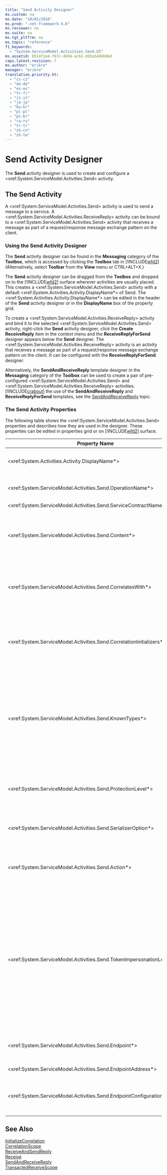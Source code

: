 ```yaml
---
title: "Send Activity Designer"
ms.custom: na
ms.date: "10/02/2016"
ms.prod: ".net-framework-4.6"
ms.reviewer: na
ms.suite: na
ms.tgt_pltfrm: na
ms.topic: "reference"
f1_keywords: 
  - "System.ServiceModel.Activities.Send.UI"
ms.assetid: b514f2e4-767c-4b94-ac61-dd3a54d4b96d
caps.latest.revision: 7
ms.author: "erikre"
manager: "erikre"
translation.priority.ht: 
  - "cs-cz"
  - "de-de"
  - "es-es"
  - "fr-fr"
  - "it-it"
  - "ja-jp"
  - "ko-kr"
  - "pl-pl"
  - "pt-br"
  - "ru-ru"
  - "tr-tr"
  - "zh-cn"
  - "zh-tw"
---
```

# Send Activity Designer
The **Send** activity designer is used to create and configure a \<xref:System.ServiceModel.Activities.Send> activity.  
  
## The Send Activity  
 A \<xref:System.ServiceModel.Activities.Send> activity is used to send a message to a service. A \<xref:System.ServiceModel.Activities.ReceiveReply> activity can be bound to a \<xref:System.ServiceModel.Activities.Send> activity that receives a message as part of a request/response message exchange pattern on the client.  
  
### Using the Send Activity Designer  
 The **Send** activity designer can be found in the **Messaging** category of the **Toolbox**, which is accessed by clicking the **Toolbox** tab in [!INCLUDE[wfd2](../WF_Design/includes/wfd2_md.md)] (Alternatively, select **Toolbar** from the **View** menu or CTRL+ALT+X.)  
  
 The **Send** activity designer can be dragged from the **Toolbox** and dropped on to the [!INCLUDE[wfd2](../WF_Design/includes/wfd2_md.md)] surface wherever activities are usually placed. This creates a \<xref:System.ServiceModel.Activities.Send> activity with a default \<xref:System.Activities.Activity.DisplayName*> of Send. The \<xref:System.Activities.Activity.DisplayName*> can be edited in the header of the **Send** activity designer or in the **DisplayName** box of the property grid.  
  
 To create a \<xref:System.ServiceModel.Activities.ReceiveReply> activity and bind it to the selected \<xref:System.ServiceModel.Activities.Send> activity, right-click the **Send** activity designer, click the **Create ReceiveReply** item in the context menu and the **ReceiveReplyForSend** designer appears below the **Send** designer. The \<xref:System.ServiceModel.Activities.ReceiveReply> activity is an activity that receives a message as part of a request/response message exchange pattern on the client. It can be configured with the **ReceiveReplyForSend** designer.  
  
 Alternatively, the **SendAndReceiveReply** template designer in the **Messaging** category of the **Toolbox** can be used to create a pair of pre-configured \<xref:System.ServiceModel.Activities.Send> and \<xref:System.ServiceModel.Activities.ReceiveReply> activities. [!INCLUDE[crabout](../dv_TeamTestALM/includes/crabout_md.md)] the use of the **SendAndReceiveReply** and **ReceiveReplyForSend** templates, see the [SendAndReceiveReply](../WF_Design/sendandreceivereply-template-designer.md) topic.  
  
### The Send Activity Properties  
 The following table shows the \<xref:System.ServiceModel.Activities.Send> properties and describes how they are used in the designer. These properties can be edited in properties grid or on [!INCLUDE[wfd2](../WF_Design/includes/wfd2_md.md)] surface.  
  
|Property Name|Required|Usage|  
|-------------------|--------------|-----------|  
|\<xref:System.Activities.Activity.DisplayName*>|False|The friendly name of the \<xref:System.ServiceModel.Activities.Send> activity. The default is Send. Although the \<xref:System.Activities.Activity.DisplayName*> is not strictly required, it is a best practice to use one.|  
|\<xref:System.ServiceModel.Activities.Send.OperationName*>|True|The name of the service operation called by this \<xref:System.ServiceModel.Activities.Send> activity. This property is used to construct the default value for the **Action** property if the **Action** property is not explicitly set.|  
|\<xref:System.ServiceModel.Activities.Send.ServiceContractName*>|True|The name of the service contract that the service to be called implements.|  
|\<xref:System.ServiceModel.Activities.Send.Content*>|False|Specifies the message or parameter content to receive. It can be either a \<xref:System.ServiceModel.Activities.ReceiveMessageContent> activity or a \<xref:System.ServiceModel.Activities.ReceiveParametersContent> activity. Edit this property by clicking the ellipse button beside the **Content** field in property grid or clicking the **Define…** button beside the **Content** label on the **Receive** activity designer surface. Both display the **Content Definition** dialog. [!INCLUDE[crabout](../dv_TeamTestALM/includes/crabout_md.md)] how to use this box, see the [Content Definition Dialog Box](../WF_Design/content-definition-dialog-box.md) topic.|  
|\<xref:System.ServiceModel.Activities.Send.CorrelatesWith*>|False|Specifies the \<xref:System.ServiceModel.Activities.CorrelationHandle> used to route the message to the appropriate workflow instance.<br /><br /> Click the ellipsis button next to the \<xref:System.ServiceModel.Activities.Send.CorrelatesWith*> property in the properties grid to open the **Expression Editor** dialog box. [!INCLUDE[crabout](../dv_TeamTestALM/includes/crabout_md.md)] the use of this dialog box, see the [How to: Use the Expression Editor](../WF_Design/how-to--use-the-expression-editor.md) topic.|  
|\<xref:System.ServiceModel.Activities.Send.CorrelationInitializers*>|False|Specifies the collection of \<xref:System.ServiceModel.Activities.CorrelationInitializer> objects that initialize multiple \<xref:System.ServiceModel.Activities.CorrelationHandle> objects that configure this \<xref:System.ServiceModel.Activities.Send> activity within the workflow. Click the ellipsis button next to the \<xref:System.ServiceModel.Activities.Send.CorrelationInitializers*> property in the properties grid to open the **Add Correlation Initializers** dialog box. [!INCLUDE[crabout](../dv_TeamTestALM/includes/crabout_md.md)] using this box, see the [Add CorrelationInitializers Dialog Box](../WF_Design/add-correlationinitializers-dialog-box.md) topic.|  
|\<xref:System.ServiceModel.Activities.Send.KnownTypes*>|False|A collection of known types for the service operation to be called by this \<xref:System.ServiceModel.Activities.Send> activity. This property should be used in conjunction with \<xref:System.ServiceModel.Activities.Receive.SerializerOption*> property set to \<xref:System.Runtime.Serialization.DataContractSerializer>. It is ignored if \<xref:System.Xml.Serialization.XmlSerializer> is used.<br /><br /> Click the ellipse button beside the **KnownTypes** field in property grid to display the **Type Collection Editor** dialog with which you can add relevant types.<br /><br /> Click the ellipse button beside the **KnownTypes** field in property grid to display the **Type Collection Editor** dialog box with which you can add relevant types. [!INCLUDE[crabout](../dv_TeamTestALM/includes/crabout_md.md)] using this box, see the [Type Collection Editor Dialog Box](../WF_Design/type-collection-editor-dialog-box.md) topic.|  
|\<xref:System.ServiceModel.Activities.Send.ProtectionLevel*>|True|Specifies the \<xref:System.Net.Security.ProtectionLevel> for the message.<br /><br /> 1.  \<xref:System.Net.Security.ProtectionLevel> means authentication only.<br />2.  \<xref:System.Net.Security.ProtectionLevel> means sign data to help ensure the integrity of transmitted data.<br />3.  \<xref:System.Net.Security.ProtectionLevel> means encrypt and sign data to help ensure the confidentiality and integrity of transmitted data.|  
|\<xref:System.ServiceModel.Activities.Send.SerializerOption*>|True|The serializer to use for the service operation to be called by the \<xref:System.ServiceModel.Activities.Send> activity. The default value is \<xref:System.Runtime.Serialization.DataContractSerializer>, which serializes and deserializes an instance of a type into an XML stream or document using a supplied data contract.|  
|\<xref:System.ServiceModel.Activities.Send.Action*>|False|Specifies the action header of the message. If it is not explicitly set, its value defaults to: https://tempuri.org/{service contract namespace}/{service contract name}/{operation name}. If specified on a \<xref:System.ServiceModel.Activities.Send> activity, the \<xref:System.ServiceModel.Activities.Receive> activity that receives the message must have the same value for the message to be delivered correctly.|  
|\<xref:System.ServiceModel.Activities.Send.TokenImpersonationLevel*>||The \<xref:System.Security.Principal.TokenImpersonationLevel> allowed for the receiver of the message. It defines security impersonation levels which govern the degree to which a server process can act on behalf of a client process.\<xref:System.Security.Principal.TokenImpersonationLevel> indicates that an impersonation level is not assigned. \<xref:System.Security.Principal.TokenImpersonationLevel> indicates that the server process cannot obtain identification information about the client and it cannot impersonate the client. \<xref:System.Security.Principal.TokenImpersonationLevel> indicates that the server process can obtain information about the client, such as security identifiers and privileges, but that it cannot impersonate the client. This is useful for servers that export their own objects, for example, database products that export tables and views. Using the retrieved client-security information, the server can make access-validation decisions without being able to use other services that are using the client's security context. \<xref:System.Security.Principal.TokenImpersonationLevel> indicates that the server process can impersonate the client's security context on its local system. The server cannot impersonate the client on remote systems. \<xref:System.Security.Principal.TokenImpersonationLevel> indicates that the server process can impersonate the client's security context on remote systems.|  
|\<xref:System.ServiceModel.Activities.Send.Endpoint*>||The \<xref:System.ServiceModel.Endpoint> that the \<xref:System.ServiceModel.Activities.Send> activity sends the message to. If this property is set the \<xref:System.ServiceModel.Activities.Send.EndpointConfigurationName*> property should be **null**.|  
|\<xref:System.ServiceModel.Activities.Send.EndpointAddress*>||The \<xref:System.ServiceModel.EndpointAddress> to which the message is sent.|  
|\<xref:System.ServiceModel.Activities.Send.EndpointConfigurationName*>||The name of the endpoint configuration. This property is set when you are configuring an endpoint in a configuration file. This property should be set to the name given in the **\<endpoint>** element in your configuration file. If this property is set, the \<xref:System.ServiceModel.Activities.Send.Endpoint*> property should be **null**.|  
  
## See Also  
 [InitializeCorrelation](../WF_Design/initializecorrelation-activity-designer.md)   
 [CorrelationScope](../WF_Design/correlationscope-activity-designer.md)   
 [ReceiveAndSendReply](../WF_Design/receiveandsendreply-template-designer.md)   
 [Receive](../WF_Design/receive-activity-designer.md)   
 [SendAndReceiveReply](../WF_Design/sendandreceivereply-template-designer.md)   
 [TransactedReceiveScope](../WF_Design/transactedreceivescope-activity-designer.md)